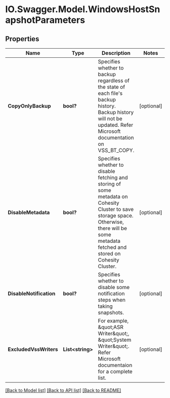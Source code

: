 # IO.Swagger.Model.WindowsHostSnapshotParameters
## Properties

Name | Type | Description | Notes
------------ | ------------- | ------------- | -------------
**CopyOnlyBackup** | **bool?** | Specifies whether to backup regardless of the state of each file&#39;s backup history. Backup history will not be updated. Refer Microsoft documentation on VSS_BT_COPY. | [optional] 
**DisableMetadata** | **bool?** | Specifies whether to disable fetching and storing of some metadata on Cohesity Cluster to save storage space. Otherwise, there will be some metadata fetched and stored on Cohesity Cluster. | [optional] 
**DisableNotification** | **bool?** | Specifies whether to disable some notification steps when taking snapshots. | [optional] 
**ExcludedVssWriters** | **List&lt;string&gt;** | For example, \&quot;ASR Writer\&quot;, \&quot;System Writer\&quot;. Refer Microsoft documentaion for a complete list. | [optional] 

[[Back to Model list]](../README.md#documentation-for-models) [[Back to API list]](../README.md#documentation-for-api-endpoints) [[Back to README]](../README.md)

